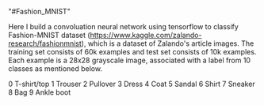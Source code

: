 "#Fashion_MNIST" 

Here I build a convoluation neural network using tensorflow to classify Fashion-MNIST dataset (https://www.kaggle.com/zalando-research/fashionmnist), which is a dataset of Zalando's article images. The training set consists of 60k examples and test set consists of 10k examples. Each example is a 28x28 grayscale image, associated with a label from 10 classes as mentioned below.

0 T-shirt/top
1 Trouser
2 Pullover
3 Dress
4 Coat
5 Sandal
6 Shirt
7 Sneaker
8 Bag
9 Ankle boot